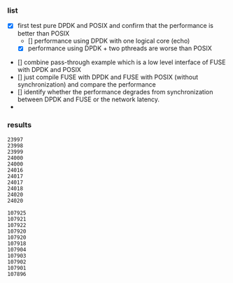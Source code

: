 ### list
- [x] first test pure DPDK and POSIX and confirm that the performance is better than POSIX
  - [] performance using DPDK with one logical core (echo)
  - [x] performance using DPDK + two pthreads are worse than POSIX

- [] combine pass-through example which is a low level interface of FUSE with DPDK and POSIX
- [] just compile FUSE with DPDK and FUSE with POSIX (without synchronization) and compare the performance
- [] identify whether the performance degrades from synchronization between DPDK and FUSE or the network latency.
-

### results
```
23997
23998
23999
24000
24000
24016
24017
24017
24018
24020
24020

107925
107921
107922
107920
107920
107918
107904
107903
107902
107901
107896
```
